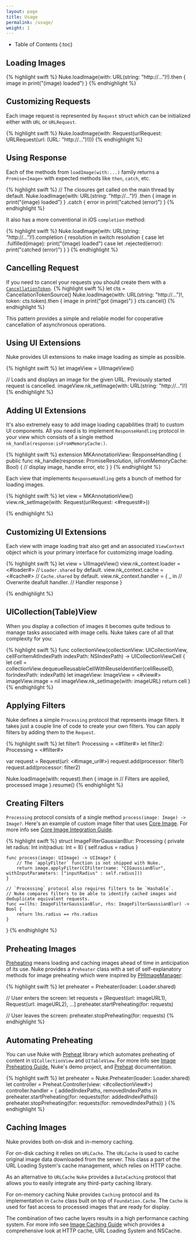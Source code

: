 ```yaml
---
layout: page
title: Usage
permalink: /usage/
weight: 1
---
```


* Table of Contents
{:toc}

## Loading Images

{% highlight swift %}
Nuke.loadImage(with: URL(string: "http://...")!).then { image in
    print("\(image) loaded")
}
{% endhighlight %}

## Customizing Requests

Each image request is represented by `Request` struct which can be initialized either with `URL` or `URLRequest`.

{% highlight swift %}
Nuke.loadImage(with: Request(urlRequest: URLRequest(url: (URL: "http://...")!)))
{% endhighlight %}

## Using Response

Each of the methods from `loadImage(with:...)` family returns a `Promise<Image>` with expected methods like `then`, `catch`, etc.

{% highlight swift %}
// The closures get called on the main thread by default.
Nuke.loadImage(with: URL(string: "http://...")!)
    .then { image in print("\(image) loaded") }
    .catch { error in print("catched \(error)") }
{% endhighlight %}

It also has a more conventional in iOS `completion` method:

{% highlight swift %}
Nuke.loadImage(with: URL(string: "http://...")!).completion { resolution in
    switch resolution {
    case let .fulfilled(image): print("\(image) loaded")
    case let .rejected(error): print("catched \(error)")
    }
}
{% endhighlight %}

## Cancelling Request

If you need to cancel your requests you should create them with a [`CancellationToken`](https://msdn.microsoft.com/en-us/library/system.threading.cancellationtokensource(v=vs.110).aspx).
{% highlight swift %}
let cts = CancellationTokenSource()
Nuke.loadImage(with: URL(string: "http://...")!, token: cts.token).then { image in
    print("got \(image)")
}
cts.cancel()
{% endhighlight %}

This pattern provides a simple and reliable model for cooperative cancellation of asynchronous operations.

## Using UI Extensions

Nuke provides UI extensions to make image loading as simple as possible.

{% highlight swift %}
let imageView = UIImageView()

// Loads and displays an image for the given URL. Previously started request is cancelled.
imageView.nk_setImage(with: URL(string: "http://...")!)
{% endhighlight %}

## Adding UI Extensions

It's also extremely easy to add image loading capabilities (trait) to custom UI components. All you need is to implement `ResponseHandling` protocol in your view which consists of a single method `nk_handle(response:isFromMemoryCache:)`.

{% highlight swift %}
extension MKAnnotationView: ResponseHandling {
    public func nk_handle(response: PromiseResolution<Image>, isFromMemoryCache: Bool) {
        // display image, handle error, etc
    }
}
{% endhighlight %}

Each view that implements `ResponseHandling` gets a bunch of method for loading images.

{% highlight swift %}
let view = MKAnnotationView()
view.nk_setImage(with: Request(urlRequest: <#request#>))

{% endhighlight %}

## Customizing UI Extensions

Each view with image loading trait also get and an associated `ViewContext` object which is your primary interface for customizing image loading.

{% highlight swift %}
let view = UIImageView()
view.nk_context.loader = <#loader#> // `Loader.shared` by default.
view.nk_context.cache = <#cache#> // `Cache.shared` by default.
view.nk_context.handler = { _ in // Overwrite deafult handler.
    // Handler response
}

{% endhighlight %}

## UICollection(Table)View

When you display a collection of images it becomes quite tedious to manage tasks associated with image cells. Nuke takes care of all that complexity for you:

{% highlight swift %}
func collectionView(collectionView: UICollectionView, cellForItemAtIndexPath indexPath: NSIndexPath) -> UICollectionViewCell {
    let cell = collectionView.dequeueReusableCellWithReuseIdentifier(cellReuseID, forIndexPath: indexPath)
    let imageView: ImageView = <#view#>
    imageView.image = nil
    imageView.nk_setImage(with: imageURL)
    return cell
}
{% endhighlight %}

## Applying Filters

Nuke defines a simple `Processing` protocol that represents image filters. It takes just a couple line of code to create your own filters. You can apply filters by adding them to the `Request`.

{% highlight swift %}
let filter1: Processing = <#filter#>
let filter2: Processing = <#filter#>

var request = Request(url: <#image_url#>)
request.add(processor: filter1)
request.add(processor: filter2)

Nuke.loadImage(with: request).then { image in
    // Filters are applied, processed image
}.resume()
{% endhighlight %}

## Creating Filters

`Processing` protocol consists of a single method `process(image: Image) -> Image?`. Here's an example of custom image filter that uses [Core Image](https://developer.apple.com/library/mac/documentation/GraphicsImaging/Conceptual/CoreImaging/ci_intro/ci_intro.html). For more info see [Core Image Integration Guide](https://github.com/kean/Nuke/wiki/Core-Image-Integration-Guide).

{% highlight swift %}
struct ImageFilterGaussianBlur: Processing {
    private let radius: Int
    init(radius: Int = 8) {
        self.radius = radius
    }

    func process(image: UIImage) -> UIImage? {
        // The `applyFilter` function is not shipped with Nuke.
        return image.applyFilter(CIFilter(name: "CIGaussianBlur", withInputParameters: ["inputRadius" : self.radius]))
    }

    // `Processing` protocol also requires filters to be `Hashable`.
    // Nuke compares filters to be able to identify cached images and deduplicate equivalent requests.
    func ==(lhs: ImageFilterGaussianBlur, rhs: ImageFilterGaussianBlur) -> Bool {
        return lhs.radius == rhs.radius
    }
}
{% endhighlight %}

## Preheating Images

[Preheating](https://kean.github.io/blog/image-preheating) means loading and caching images ahead of time in anticipation of its use. Nuke provides a `Preheater` class with a set of self-explanatory methods for image preheating which were inspired by [PHImageManager](https://developer.apple.com/library/prerelease/ios/documentation/Photos/Reference/PHImageManager_Class/index.html):

{% highlight swift %}
let preheater = Preheater(loader: Loader.shared)

// User enters the screen:
let requests = [Request(url: imageURL1), Request(url: imageURL2), ...]
preheater.startPreheating(for: requests)

// User leaves the screen:
preheater.stopPreheating(for: requests)
{% endhighlight %}

## Automating Preheating

You can use Nuke with [Preheat](https://github.com/kean/Preheat) library which automates preheating of content in `UICollectionView` and `UITableView`. For more info see [Image Preheating Guide](https://kean.github.io/blog/image-preheating), Nuke's demo project, and [Preheat](https://github.com/kean/Preheat) documentation.

{% highlight swift %}
let preheater = Nuke.Preheater(loader: Loader.shared)
let controller = Preheat.Controller(view: <#collectionView#>)
controller.handler = { addedIndexPaths, removedIndexPaths in
    preheater.startPreheating(for: requests(for: addedIndexPaths))
    preheater.stopPreheating(for: requests(for: removedIndexPaths))
}
{% endhighlight %}

## Caching Images

Nuke provides both on-disk and in-memory caching.

For on-disk caching it relies on `URLCache`. The `URLCache` is used to cache original image data downloaded from the server. This class a part of the URL Loading System's cache management, which relies on HTTP cache.

As an alternative to `URLCache` `Nuke` provides a `DataCaching` protocol that allows you to easily integrate any third-party caching library.

For on-memory caching Nuke provides `Caching` protocol and its implementation in `Cache` class built on top of `Foundation.Cache`. The `Cache` is used for fast access to processed images that are ready for display.

The combination of two cache layers results in a high performance caching system. For more info see [Image Caching Guide](https://kean.github.io/blog/image-caching) which provides a comprehensive look at HTTP cache, URL Loading System and NSCache.
